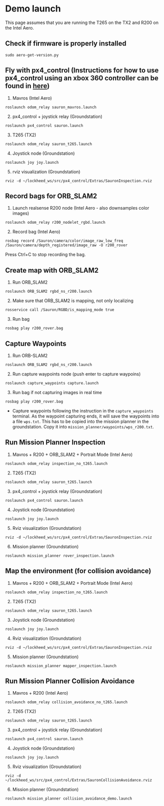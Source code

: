 # Demo launch

This page assumes that you are running the T265 on the TX2 and R200 on the Intel Aero.

## Check if firmware is properly installed

```
sudo aero-get-version.py
```

## Fly with px4_control (Instructions for how to use px4_control using an xbox 360 controller can be found in [here](https://github.com/radionavlab/px4_control.git))

1) Mavros (Intel Aero)
```
roslaunch odom_relay sauron_mavros.launch
```

2) px4_control + joystick relay (Groundstation)
```
roslaunch px4_control sauron.launch
```

3) T265 (TX2)
```
roslaunch odom_relay sauron_t265.launch
```

4) Joystick node (Groundstation)
```
roslaunch joy joy.launch
```

5) rviz visualization (Groundstation)
```
rviz -d ~/lockheed_ws/src/px4_control/Extras/SauronInspection.rviz
```

## Record bags for ORB_SLAM2

1) Launch realsense R200 node (Intel Aero - also downsamples color images)

```
roslaunch odom_relay r200_nodelet_rgbd.launch
```

2) Record bag (Intel Aero)

```
rosbag record /Sauron/camera/color/image_raw_low_freq /Sauron/camera/depth_registered/image_raw -O r200_rover
```

Press Ctrl+C to stop recording the bag.

## Create map with ORB_SLAM2

1) Run ORB_SLAM2

```
roslaunch ORB_SLAM2 rgbd_ns_r200.launch
```

2) Make sure that ORB_SLAM2 is mapping, not only localizing

```
rosservice call /Sauron/RGBD/is_mapping_mode true
```

3) Run bag

```
rosbag play r200_rover.bag
```

## Capture Waypoints

1) Run ORB-SLAM2
```
roslaunch ORB_SLAM2 rgbd_ns_r200.launch
```

2) Run capture waypoints node (push enter to capture waypoins)
```
roslaunch capture_waypoints capture.launch
```

3) Run bag if not capturing images in real time
```
rosbag play r200_rover.bag
```

- Capture waypoints following the instruction in the `capture_waypoints` terminal. As the waypoint capturing ends, it will save the waypoints into a file `wps.txt`. This has to be copied into the mission planner in the groundstation. Copy it into `mission_planner/waypoints/wps_r200.txt`. 

## Run Mission Planner Inspection

1) Mavros + R200 + ORB_SLAM2 + Portrait Mode (Intel Aero)
```
roslaunch odom_relay inspection_no_t265.launch
```

2) T265 (TX2)
```
roslaunch odom_relay sauron_t265.launch
```

3) px4_control + joystick relay (Groundstation)
```
roslaunch px4_control sauron.launch
```

4) Joystick node (Groundstation)

```
roslaunch joy joy.launch
```

5) Rviz visualization (Groundstation)

```
rviz -d ~/lockheed_ws/src/px4_control/Extras/SauronInspection.rviz
```

6) Mission planner (Groundstation)

```
roslaunch mission_planner rover_inspection.launch
```

## Map the environment (for collision avoidance)

1) Mavros + R200 + ORB_SLAM2 + Portrait Mode (Intel Aero)
```
roslaunch odom_relay inspection_no_t265.launch
```

2) T265 (TX2)
```
roslaunch odom_relay sauron_t265.launch
```

3) Joystick node (Groundstation)

```
roslaunch joy joy.launch
```

4) Rviz visualization (Groundstation)

```
rviz -d ~/lockheed_ws/src/px4_control/Extras/SauronInspection.rviz
```

5) Mission planner (Groundstation)

```
roslaunch mission_planner mapper_inspection.launch
```

## Run Mission Planner Collision Avoidance

1) Mavros + R200 (Intel Aero)
```
roslaunch odom_relay collision_avoidance_no_t265.launch
```

2) T265 (TX2)
```
roslaunch odom_relay sauron_t265.launch
```

3) px4_control + joystick relay (Groundstation)
```
roslaunch px4_control sauron.launch
```

4) Joystick node (Groundstation)

```
roslaunch joy joy.launch
```

5) Rviz visualization (Groundstation)

```
rviz -d  ~/lockheed_ws/src/px4_control/Extras/SauronCollisionAvoidance.rviz
```

6) Mission planner (Groundstation)

```
roslaunch mission_planner collision_avoidance_demo.launch
```
